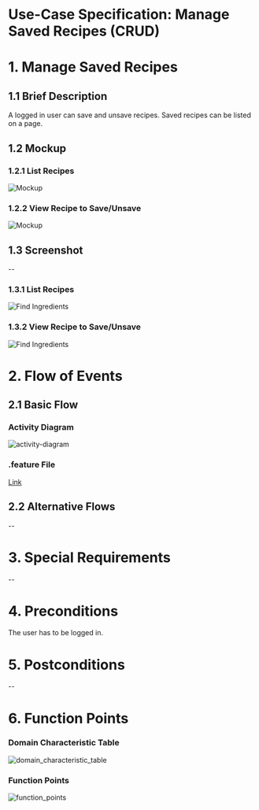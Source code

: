 # Use-Case Specification: Manage Saved Recipes (CRUD)

# 1. Manage Saved Recipes

## 1.1 Brief Description

A logged in user can save and unsave recipes. Saved recipes can be listed on a page. 

## 1.2 Mockup

### 1.2.1 List Recipes

![Mockup](mockup_list.jpg)

### 1.2.2 View Recipe to Save/Unsave

![Mockup](mockup_view.jpg)

## 1.3 Screenshot
--

### 1.3.1 List Recipes

![Find Ingredients](screenshot_list.PNG)

### 1.3.2 View Recipe to Save/Unsave

![Find Ingredients](screenshot_view.PNG)

# 2. Flow of Events

## 2.1 Basic Flow

### Activity Diagram

![activity-diagram](activity-diagram.jpg)

### .feature File

[Link](../../features/manage_saved_recipes.feature)

## 2.2 Alternative Flows
--

# 3. Special Requirements
--

# 4. Preconditions

The user has to be logged in.

# 5. Postconditions
--

# 6. Function Points

### Domain Characteristic Table

![domain_characteristic_table](domain_characteristic_table.jpg)

### Function Points

![function_points](function_points.jpg)
